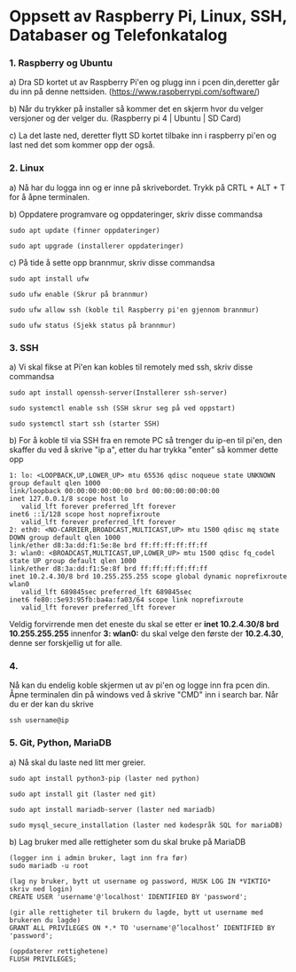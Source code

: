 # Oppsett av Raspberry Pi, Linux, SSH, Databaser og Telefonkatalog

### 1. Raspberry og Ubuntu
a) Dra SD kortet ut av Raspberry Pi'en og plugg inn i pcen din,deretter går du inn på denne nettsiden. (https://www.raspberrypi.com/software/)

b) Når du trykker på installer så kommer det en skjerm hvor du velger versjoner og der velger du. (Raspberry pi 4 | Ubuntu | SD Card)

c) La det laste ned, deretter flytt SD kortet tilbake inn i raspberry pi'en og last ned det som kommer opp der også.
### 2. Linux
a) Nå har du logga inn og er inne på skrivebordet. Trykk på CRTL + ALT + T for å åpne terminalen.

b) Oppdatere programvare og oppdateringer, skriv disse commandsa

    sudo apt update (finner oppdateringer)

    sudo apt upgrade (installerer oppdateringer)

c) På tide å sette opp brannmur, skriv disse commandsa

    sudo apt install ufw

    sudo ufw enable (Skrur på brannmur)

    sudo ufw allow ssh (koble til Raspberry pi'en gjennom brannmur)

    sudo ufw status (Sjekk status på brannmur)
### 3. SSH
a) Vi skal fikse at Pi'en kan kobles til remotely med ssh, skriv disse commandsa

    sudo apt install openssh-server(Installerer ssh-server)

    sudo systemctl enable ssh (SSH skrur seg på ved oppstart)

    sudo systemctl start ssh (starter SSH)

 b) For å koble til via SSH fra en remote PC så trenger du ip-en til pi'en, den skaffer du ved å skrive "ip a", etter du har trykka "enter" så kommer dette opp
    
    1: lo: <LOOPBACK,UP,LOWER_UP> mtu 65536 qdisc noqueue state UNKNOWN group default qlen 1000
    link/loopback 00:00:00:00:00:00 brd 00:00:00:00:00:00
    inet 127.0.0.1/8 scope host lo
       valid_lft forever preferred_lft forever
    inet6 ::1/128 scope host noprefixroute
       valid_lft forever preferred_lft forever
    2: eth0: <NO-CARRIER,BROADCAST,MULTICAST,UP> mtu 1500 qdisc mq state DOWN group default qlen 1000
    link/ether d8:3a:dd:f1:5e:8e brd ff:ff:ff:ff:ff:ff
    3: wlan0: <BROADCAST,MULTICAST,UP,LOWER_UP> mtu 1500 qdisc fq_codel state UP group default qlen 1000
    link/ether d8:3a:dd:f1:5e:8f brd ff:ff:ff:ff:ff:ff
    inet 10.2.4.30/8 brd 10.255.255.255 scope global dynamic noprefixroute wlan0
       valid_lft 689845sec preferred_lft 689845sec
    inet6 fe80::5e93:95fb:ba4a:fa03/64 scope link noprefixroute
       valid_lft forever preferred_lft forever
Veldig forvirrende men det eneste du skal se etter er **inet 10.2.4.30/8 brd 10.255.255.255** innenfor
**3: wlan0:** du skal velge den første der **10.2.4.30**, denne ser forskjellig ut for alle.
### 4.
Nå kan du endelig koble skjermen ut av pi'en og logge inn fra pcen din. Åpne terminalen din på windows ved å skrive "CMD" inn i search bar. Når du er der kan du skrive
    
    ssh username@ip
### 5. Git, Python, MariaDB
a) Nå skal du laste ned litt mer greier.

    sudo apt install python3-pip (laster ned python)

    sudo apt install git (laster ned git)

    sudo apt install mariadb-server (laster ned mariadb)

    sudo mysql_secure_installation (laster ned kodespråk SQL for mariaDB)

b) Lag bruker med alle rettigheter som du skal bruke på MariaDB

    (logger inn i admin bruker, lagt inn fra før)
    sudo mariadb -u root 

    (lag ny bruker, bytt ut username og password, HUSK LOG IN *VIKTIG* skriv ned login)
    CREATE USER 'username'@'localhost' IDENTIFIED BY 'password';
    
    (gir alle rettigheter til brukern du lagde, bytt ut username med brukeren du lagde)
    GRANT ALL PRIVILEGES ON *.* TO 'username'@’localhost’ IDENTIFIED BY 'password';

    (oppdaterer rettighetene)
    FLUSH PRIVILEGES;
